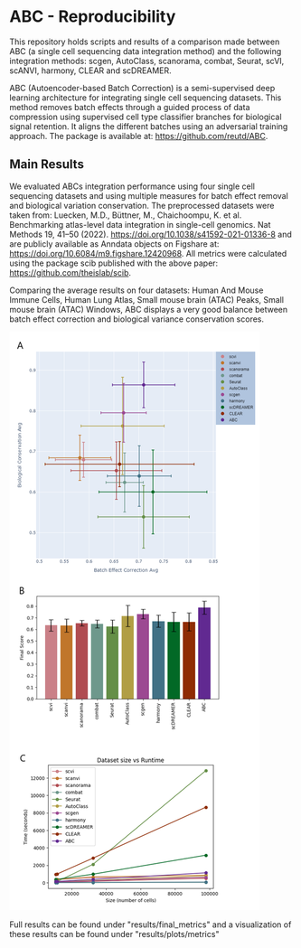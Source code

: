 # ABC - Reproducibility

This repository holds scripts and results of a comparison made between ABC (a single cell sequencing 
data integration method) and the following integration methods: scgen, AutoClass, scanorama, combat,
Seurat, scVI, scANVI, harmony, CLEAR and scDREAMER. 

ABC (Autoencoder-based Batch Correction) is a semi-supervised deep learning architecture for integrating
single cell sequencing datasets. This method removes batch effects through a guided process of data compression
using supervised cell type classifier branches for biological signal retention. It aligns the different batches
using an adversarial training approach.
The package is available at: https://github.com/reutd/ABC.


## Main Results
We evaluated ABCs integration performance using four single cell sequencing datasets and using multiple 
measures for batch effect removal and biological variation conservation. The preprocessed datasets were
taken from: Luecken, M.D., Büttner, M., Chaichoompu, K. et al. Benchmarking atlas-level data integration 
in single-cell genomics. Nat Methods 19, 41–50 (2022). https://doi.org/10.1038/s41592-021-01336-8
and are publicly available as Anndata objects on Figshare at: https://doi.org/10.6084/m9.figshare.12420968.
All metrics were calculated using the package scib published with the above paper: 
https://github.com/theislab/scib.


Comparing the average results on four datasets: Human And Mouse Immune Cells, Human Lung Atlas,
Small mouse brain (ATAC) Peaks, Small mouse brain (ATAC) Windows, ABC displays a very good
balance between batch effect correction and biological variance conservation scores.

![batch correction VS biological variance conservation](results/plots/metrics/methods_comparison.png)

Full results can be found under "results/final_metrics" and a visualization of these results can be found
under "results/plots/metrics"